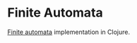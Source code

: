 # Finite Automata

[Finite automata](https://en.wikipedia.org/wiki/Finite-state_machine) implementation in Clojure.
